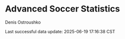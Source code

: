 # Advanced Soccer Statistics
Denis Ostroushko

<!-- gfm -->

Last successful data update: 2025-06-19 17:16:38 CST
